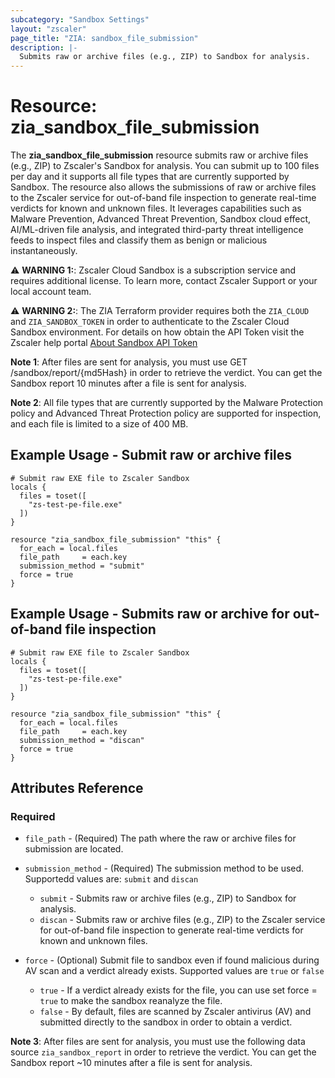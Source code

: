 ```yaml
---
subcategory: "Sandbox Settings"
layout: "zscaler"
page_title: "ZIA: sandbox_file_submission"
description: |-
  Submits raw or archive files (e.g., ZIP) to Sandbox for analysis.
---
```


# Resource: zia_sandbox_file_submission

The **zia_sandbox_file_submission** resource submits raw or archive files (e.g., ZIP) to Zscaler's Sandbox for analysis. You can submit up to 100 files per day and it supports all file types that are currently supported by Sandbox. The resource also allows the submissions of raw or archive files to the Zscaler service for out-of-band file inspection to generate real-time verdicts for known and unknown files. It leverages capabilities such as Malware Prevention, Advanced Threat Prevention, Sandbox cloud effect, AI/ML-driven file analysis, and integrated third-party threat intelligence feeds to inspect files and classify them as benign or malicious instantaneously.

⚠️ **WARNING 1:**: Zscaler Cloud Sandbox is a subscription service and requires additional license. To learn more, contact Zscaler Support or your local account team.

⚠️ **WARNING 2:**: The ZIA Terraform provider requires both the `ZIA_CLOUD` and `ZIA_SANDBOX_TOKEN` in order to authenticate to the Zscaler Cloud Sandbox environment. For details on how obtain the API Token visit the Zscaler help portal [About Sandbox API Token](https://help.zscaler.com/zia/about-sandbox-api-token)

**Note 1**: After files are sent for analysis, you must use GET /sandbox/report/{md5Hash} in order to retrieve the verdict. You can get the Sandbox report 10 minutes after a file is sent for analysis.

**Note 2**: All file types that are currently supported by the Malware Protection policy and Advanced Threat Protection policy are supported for inspection, and each file is limited to a size of 400 MB.

## Example Usage - Submit raw or archive files

```hcl
# Submit raw EXE file to Zscaler Sandbox
locals {
  files = toset([
    "zs-test-pe-file.exe"
  ])
}

resource "zia_sandbox_file_submission" "this" {
  for_each = local.files
  file_path     = each.key
  submission_method = "submit"
  force = true
}
```

## Example Usage - Submits raw or archive for out-of-band file inspection

```hcl
# Submit raw EXE file to Zscaler Sandbox
locals {
  files = toset([
    "zs-test-pe-file.exe"
  ])
}

resource "zia_sandbox_file_submission" "this" {
  for_each = local.files
  file_path     = each.key
  submission_method = "discan"
  force = true
}
```

## Attributes Reference

### Required

* `file_path` - (Required) The path where the raw or archive files for submission are located.

* `submission_method` - (Required) The submission method to be used. Supportedd values are: `submit` and `discan`
  * `submit` - Submits raw or archive files (e.g., ZIP) to Sandbox for analysis.
  * `discan` - Submits raw or archive files (e.g., ZIP) to the Zscaler service for out-of-band file inspection to generate real-time verdicts for known and unknown files.

* `force` - (Optional) Submit file to sandbox even if found malicious during AV scan and a verdict already exists. Supported values are `true` or `false`
  * `true` - If a verdict already exists for the file, you can use set force = `true` to make the sandbox reanalyze the file.
  * `false` - By default, files are scanned by Zscaler antivirus (AV) and submitted directly to the sandbox in order to obtain a verdict.

**Note 3**: After files are sent for analysis, you must use the following data source `zia_sandbox_report` in order to retrieve the verdict. You can get the Sandbox report ~10 minutes after a file is sent for analysis.
